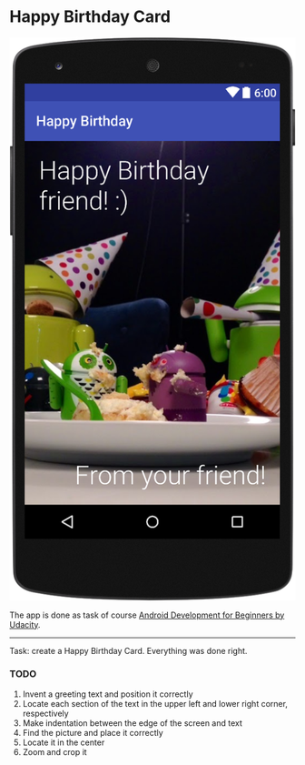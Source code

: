 # Happy Birthday Card

![](https://github.com/Liza-S/Android-Development-for-Beginners-by-Udacity/blob/master/PracticeSet1/HappyBirthday/ScreenShots/ScreenShot.png)

The app is done as task of course [Android Development for Beginners by Udacity](https://www.udacity.com/course/android-development-for-beginners--ud837).

------------------------------------------------------------------------------------------------------------------------------------------
Task: create a Happy Birthday Card. Everything was done right.

### TODO

1. Invent a greeting text and position it correctly
  1. Locate each section of the text in the upper left and lower right corner, respectively
  2. Make indentation between the edge of the screen and text
2. Find the picture and place it correctly
  1. Locate it in the center
  2. Zoom and crop it

